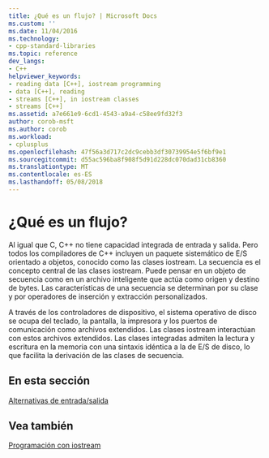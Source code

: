 ```yaml
---
title: ¿Qué es un flujo? | Microsoft Docs
ms.custom: ''
ms.date: 11/04/2016
ms.technology:
- cpp-standard-libraries
ms.topic: reference
dev_langs:
- C++
helpviewer_keywords:
- reading data [C++], iostream programming
- data [C++], reading
- streams [C++], in iostream classes
- streams [C++]
ms.assetid: a7e661e9-6cd1-4543-a9a4-c58ee9fd32f3
author: corob-msft
ms.author: corob
ms.workload:
- cplusplus
ms.openlocfilehash: 47f56a3d717c2dc9cebb3df30739954e5f6bf9e1
ms.sourcegitcommit: d55ac596ba8f908f5d91d228dc070dad31cb8360
ms.translationtype: MT
ms.contentlocale: es-ES
ms.lasthandoff: 05/08/2018
---
```

# <a name="what-a-stream-is"></a>¿Qué es un flujo?

Al igual que C, C++ no tiene capacidad integrada de entrada y salida. Pero todos los compiladores de C++ incluyen un paquete sistemático de E/S orientado a objetos, conocido como las clases iostream. La secuencia es el concepto central de las clases iostream. Puede pensar en un objeto de secuencia como en un archivo inteligente que actúa como origen y destino de bytes. Las características de una secuencia se determinan por su clase y por operadores de inserción y extracción personalizados.

A través de los controladores de dispositivo, el sistema operativo de disco se ocupa del teclado, la pantalla, la impresora y los puertos de comunicación como archivos extendidos. Las clases iostream interactúan con estos archivos extendidos. Las clases integradas admiten la lectura y escritura en la memoria con una sintaxis idéntica a la de E/S de disco, lo que facilita la derivación de las clases de secuencia.

## <a name="in-this-section"></a>En esta sección

[Alternativas de entrada/salida](../standard-library/input-output-alternatives.md)

## <a name="see-also"></a>Vea también

[Programación con iostream](../standard-library/iostream-programming.md)<br/>
